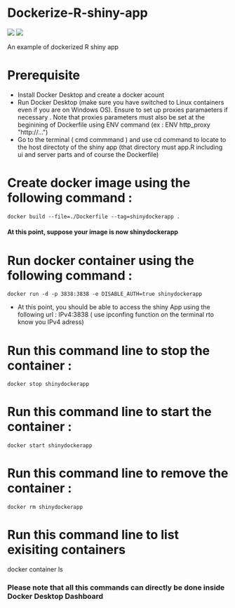 # Dockerize-R-shiny-app
![](https://encrypted-tbn0.gstatic.com/images?q=tbn:ANd9GcS6bhzHjTyl9IyOUN7a4oozAPcHSe6Ktrm_Ww&usqp=CAU&ec=45761791)
![](https://encrypted-tbn0.gstatic.com/images?q=tbn:ANd9GcQqOXZeatJlDj-haCx7wO2SXEw14YF82kIo1g&usqp=CAU&ec=45761791)

An example of dockerized R shiny app

# Prerequisite 
- Install Docker Desktop and create a docker acount 
- Run Docker Desktop (make sure you have switched to Linux containers even if you are on Windows OS). Ensure to set up proxies paramaeters if necessary . Note that proxies parameters must also be set at the beginining of Dockerfile using ENV command (ex : ENV http_proxy "http://...")
- Go to the terminal ( cmd commmand ) and use cd command to locate to the host directoty of the shiny app (that directory must  app.R including ui and server parts and of course the Dockerfile)


# Create docker image using the following command :
	docker build --file=./Dockerfile --tag=shinydockerapp .


#### At this point, suppose your image is now shinydockerapp 

# Run docker container using the following command :
	docker run -d -p 3838:3838 -e DISABLE_AUTH=true shinydockerapp 
	
- At this point, you should be able to access the shiny App using the following url : IPv4:3838 ( use ipconfing function on the terminal rto know you IPv4 adress)

# Run this command line to stop the container :
	docker stop shinydockerapp

# Run this command line to start the container :
	docker start shinydockerapp


# Run this command line to remove the container :
	docker rm shinydockerapp

# Run this command line to list exisiting containers
  docker container ls 


### Please note that all this commands can directly be done inside Docker Desktop Dashboard
